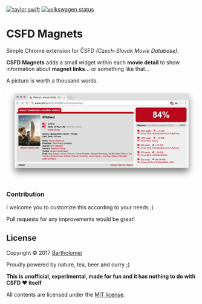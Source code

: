 [![taylor swift](https://img.shields.io/badge/secured%20by-taylor%20swift-brightgreen.svg)](https://twitter.com/SwiftOnSecurity)
[![volkswagen status](https://auchenberg.github.io/volkswagen/volkswargen_ci.svg?v=1)](https://github.com/auchenberg/volkswagen)

# CSFD Magnets

Simple Chrome extension for ČSFD *(Czech-Slovak Movie Database)*.

**CSFD Magnets** adds a small widget within each **movie detail** to show information about **magnet links**... or something like that...

A picture is worth a thousand words.

![Screenshot](https://raw.githubusercontent.com/bartholomej/csfd-magnets/master/_assets/csfd-magnets-promo.png)

### Contribution
I welcome you to customize this according to your needs ;)

Pull requests for any improvements would be great!

## License

Copyright &copy; 2017 [Bartholomej](http://github.com/bartholomej)

Proudly powered by nature, tea, beer and curry ;)

**This is unofficial, experimental, made for fun and it has nothing to do with CSFD ❤️ itself** ️ ️

All contents are licensed under the [MIT license].

[MIT license]: LICENSE
